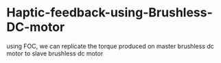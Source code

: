 # Haptic-feedback-using-Brushless-DC-motor
using FOC, we can replicate the torque produced on master brushless dc motor to slave brushless dc motor
